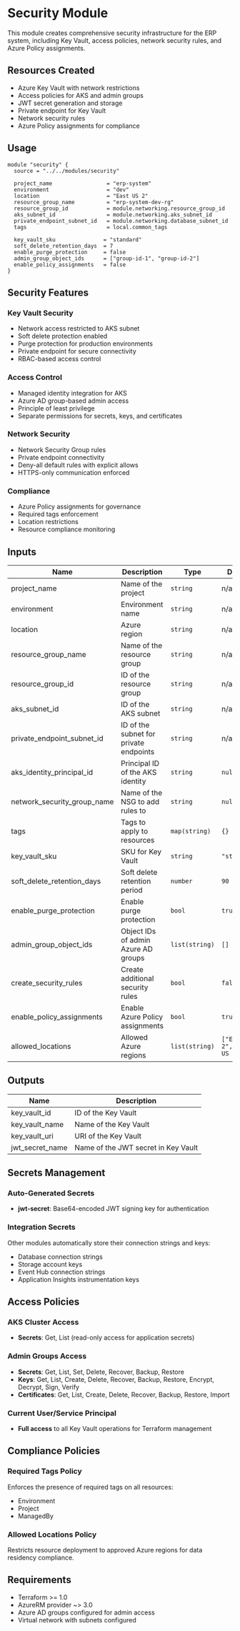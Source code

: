 # Security Module

This module creates comprehensive security infrastructure for the ERP system, including Key Vault, access policies, network security rules, and Azure Policy assignments.

## Resources Created

- Azure Key Vault with network restrictions
- Access policies for AKS and admin groups
- JWT secret generation and storage
- Private endpoint for Key Vault
- Network security rules
- Azure Policy assignments for compliance

## Usage

```hcl
module "security" {
  source = "../../modules/security"

  project_name                 = "erp-system"
  environment                  = "dev"
  location                     = "East US 2"
  resource_group_name          = "erp-system-dev-rg"
  resource_group_id            = module.networking.resource_group_id
  aks_subnet_id                = module.networking.aks_subnet_id
  private_endpoint_subnet_id   = module.networking.database_subnet_id
  tags                         = local.common_tags

  key_vault_sku               = "standard"
  soft_delete_retention_days  = 7
  enable_purge_protection     = false
  admin_group_object_ids      = ["group-id-1", "group-id-2"]
  enable_policy_assignments   = false
}
```

## Security Features

### Key Vault Security
- Network access restricted to AKS subnet
- Soft delete protection enabled
- Purge protection for production environments
- Private endpoint for secure connectivity
- RBAC-based access control

### Access Control
- Managed identity integration for AKS
- Azure AD group-based admin access
- Principle of least privilege
- Separate permissions for secrets, keys, and certificates

### Network Security
- Network Security Group rules
- Private endpoint connectivity
- Deny-all default rules with explicit allows
- HTTPS-only communication enforced

### Compliance
- Azure Policy assignments for governance
- Required tags enforcement
- Location restrictions
- Resource compliance monitoring

## Inputs

| Name | Description | Type | Default | Required |
|------|-------------|------|---------|:--------:|
| project_name | Name of the project | `string` | n/a | yes |
| environment | Environment name | `string` | n/a | yes |
| location | Azure region | `string` | n/a | yes |
| resource_group_name | Name of the resource group | `string` | n/a | yes |
| resource_group_id | ID of the resource group | `string` | n/a | yes |
| aks_subnet_id | ID of the AKS subnet | `string` | n/a | yes |
| private_endpoint_subnet_id | ID of the subnet for private endpoints | `string` | n/a | yes |
| aks_identity_principal_id | Principal ID of the AKS identity | `string` | `null` | no |
| network_security_group_name | Name of the NSG to add rules to | `string` | `null` | no |
| tags | Tags to apply to resources | `map(string)` | `{}` | no |
| key_vault_sku | SKU for Key Vault | `string` | `"standard"` | no |
| soft_delete_retention_days | Soft delete retention period | `number` | `90` | no |
| enable_purge_protection | Enable purge protection | `bool` | `true` | no |
| admin_group_object_ids | Object IDs of admin Azure AD groups | `list(string)` | `[]` | no |
| create_security_rules | Create additional security rules | `bool` | `false` | no |
| enable_policy_assignments | Enable Azure Policy assignments | `bool` | `true` | no |
| allowed_locations | Allowed Azure regions | `list(string)` | `["East US 2", "West US 2"]` | no |

## Outputs

| Name | Description |
|------|-------------|
| key_vault_id | ID of the Key Vault |
| key_vault_name | Name of the Key Vault |
| key_vault_uri | URI of the Key Vault |
| jwt_secret_name | Name of the JWT secret in Key Vault |

## Secrets Management

### Auto-Generated Secrets
- **jwt-secret**: Base64-encoded JWT signing key for authentication

### Integration Secrets
Other modules automatically store their connection strings and keys:
- Database connection strings
- Storage account keys
- Event Hub connection strings
- Application Insights instrumentation keys

## Access Policies

### AKS Cluster Access
- **Secrets**: Get, List (read-only access for application secrets)

### Admin Groups Access
- **Secrets**: Get, List, Set, Delete, Recover, Backup, Restore
- **Keys**: Get, List, Create, Delete, Recover, Backup, Restore, Encrypt, Decrypt, Sign, Verify
- **Certificates**: Get, List, Create, Delete, Recover, Backup, Restore, Import

### Current User/Service Principal
- **Full access** to all Key Vault operations for Terraform management

## Compliance Policies

### Required Tags Policy
Enforces the presence of required tags on all resources:
- Environment
- Project
- ManagedBy

### Allowed Locations Policy
Restricts resource deployment to approved Azure regions for data residency compliance.

## Requirements

- Terraform >= 1.0
- AzureRM provider ~> 3.0
- Azure AD groups configured for admin access
- Virtual network with subnets configured
